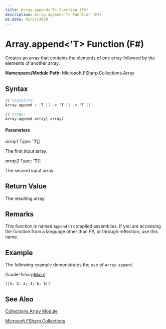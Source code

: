 ```yaml
---
title: Array.append<'T> Function (F#)
description: Array.append<'T> Function (F#)
ms.date: 02/24/2020
---
```


# Array.append<'T> Function (F#)

Creates an array that contains the elements of one array followed by the elements of another array.

**Namespace/Module Path:** Microsoft.FSharp.Collections.Array

## Syntax

```fsharp
// Signature:
Array.append : 'T [] -> 'T [] -> 'T []

// Usage:
Array.append array1 array2
```

#### Parameters
*array1*
Type: **'T**[[]](https://msdn.microsoft.com/library/def20292-9aae-4596-9275-b94e594f8493)

The first input array.

*array2*
Type: **'T**[[]](https://msdn.microsoft.com/library/def20292-9aae-4596-9275-b94e594f8493)

The second input array.

## Return Value

The resulting array.

## Remarks
This function is named `Append` in compiled assemblies. If you are accessing the function from a language other than F#, or through reflection, use this name.

## Example

The following example demonstrates the use of `Array.append`.

[!code-fsharp[Main](~/samples/snippets/fsharp/arrays/snippet13.fs)]

```
[|1; 2; 3; 4; 5; 6|]
```

## See Also
[Collections.Array Module](Collections.Array-Module-%5BFSharp%5D.md)

[Microsoft.FSharp.Collections](Microsoft.FSharp.Collections-Namespace-%5BFSharp%5D.md)